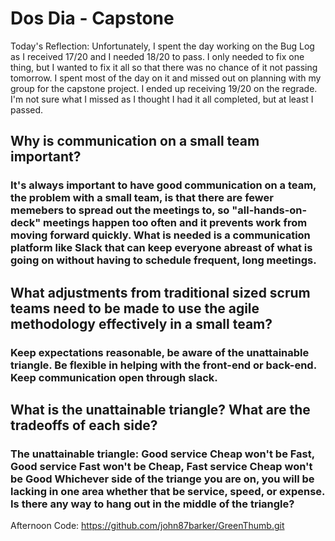 # Dos Dia - Capstone 

Today's Reflection: Unfortunately, I spent the day working on the Bug Log as I received 17/20 and I needed 18/20 to pass.  I only needed to fix one thing, but I wanted to fix it all so that there was no chance of it not passing tomorrow.  I spent most of the day on it and missed out on planning with my group for the capstone project.  I ended up receiving 19/20 on the regrade.  I'm not sure what I missed as I thought I had it all completed, but at least I passed.

## Why is communication on a small team important?

### It's always important to have good communication on a team, the problem with a small team, is that there are fewer memebers to spread out the meetings to, so "all-hands-on-deck" meetings happen too often and it prevents work from moving forward quickly.  What is needed is a communication platform like Slack that can keep everyone abreast of what is going on without having to schedule frequent, long meetings.

## What adjustments from traditional sized scrum teams need to be made to use the agile methodology effectively in a small team?

### Keep expectations reasonable, be aware of the unattainable triangle.  Be flexible in helping with the front-end or back-end.  Keep communication open through slack.

## What is the unattainable triangle? What are the tradeoffs of each side?

### The unattainable triangle:  Good service Cheap won't be Fast, Good service Fast won't be Cheap, Fast service Cheap won't be Good  Whichever side of the triange you are on, you will be lacking in one area whether that be service, speed, or expense.  Is there any way to hang out in the middle of the triangle?



Afternoon Code: https://github.com/john87barker/GreenThumb.git